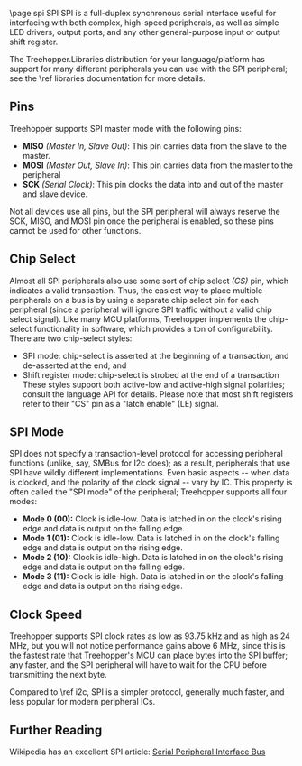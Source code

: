 \page spi SPI
SPI is a full-duplex synchronous serial interface useful for interfacing with both complex, high-speed peripherals, as well as simple LED drivers, output ports, and any other general-purpose input or output shift register.

The Treehopper.Libraries distribution for your language/platform has support for many different peripherals you can use with the SPI peripheral; see the \ref libraries documentation for more details.

## Pins
Treehopper supports SPI master mode with the following pins:
 - <b>MISO</b> <i>(Master In, Slave Out)</i>: This pin carries data from the slave to the master.
 - <b>MOSI</b> <i>(Master Out, Slave In)</i>: This pin carries data from the master to the peripheral
 - <b>SCK</b> <i>(Serial Clock)</i>: This pin clocks the data into and out of the master and slave device.

Not all devices use all pins, but the SPI peripheral will always reserve the SCK, MISO, and MOSI pin once the peripheral is enabled, so these pins cannot be used for other functions.

## Chip Select
Almost all SPI peripherals also use some sort of chip select <i>(CS)</i> pin, which indicates a valid transaction. Thus, the easiest way to place multiple peripherals on a bus is by using a separate chip select pin for each peripheral (since a peripheral will ignore SPI traffic without a valid chip select signal). Like many MCU platforms, Treehopper implements the chip-select functionality in software, which provides a ton of configurability. There are two chip-select styles:
 - SPI mode: chip-select is asserted at the beginning of a transaction, and de-asserted at the end; and
 - Shift register mode: chip-select is strobed at the end of a transaction
These styles support both active-low and active-high signal polarities; consult the language API for details. Please note that most shift registers refer to their "CS" pin as a "latch enable" (LE) signal.

## SPI Mode
SPI does not specify a transaction-level protocol for accessing peripheral functions (unlike, say, SMBus for I2c does); as a result, peripherals that use SPI have wildly different implementations. Even basic aspects -- when data is clocked, and the polarity of the clock signal -- vary by IC. This property is often called the "SPI mode" of the peripheral; Treehopper supports all four modes:
 - <b>Mode 0 (00):</b> Clock is idle-low. Data is latched in on the clock's rising edge and data is output on the falling edge.
 - <b>Mode 1 (01):</b> Clock is idle-low. Data is latched in on the clock's falling edge and data is output on the rising edge.
 - <b>Mode 2 (10):</b> Clock is idle-high. Data is latched in on the clock's rising edge and data is output on the falling edge.
 - <b>Mode 3 (11):</b> Clock is idle-high. Data is latched in on the clock's falling edge and data is output on the rising edge.

## Clock Speed
Treehopper supports SPI clock rates as low as 93.75 kHz and as high as 24 MHz, but you will not notice performance gains above 6 MHz, since this is the fastest rate that Treehopper's MCU can place bytes into the SPI buffer; any faster, and the SPI peripheral will have to wait for the CPU before transmitting the next byte.

Compared to \ref i2c, SPI is a simpler protocol, generally much faster, and less popular for modern peripheral ICs.

 ## Further Reading
 Wikipedia has an excellent SPI article: [Serial Peripheral Interface Bus](https://en.wikipedia.org/wiki/Serial_Peripheral_Interface_Bus)
